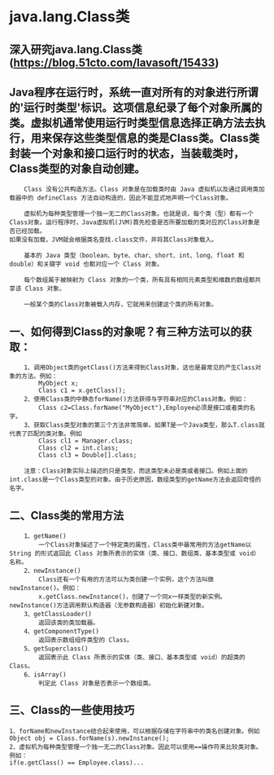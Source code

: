 # java.lang.Class类

## 深入研究java.lang.Class类(https://blog.51cto.com/lavasoft/15433)

## Java程序在运行时，系统一直对所有的对象进行所谓的'运行时类型'标识。这项信息纪录了每个对象所属的类。虚拟机通常使用运行时类型信息选择正确方法去执行，用来保存这些类型信息的类是Class类。Class类封装一个对象和接口运行时的状态，当装载类时，Class类型的对象自动创建。
```
    Class 没有公共构造方法。Class 对象是在加载类时由 Java 虚拟机以及通过调用类加载器中的 defineClass 方法自动构造的，因此不能显式地声明一个Class对象。 
    
    虚拟机为每种类型管理一个独一无二的Class对象。也就是说，每个类（型）都有一个Class对象。运行程序时，Java虚拟机(JVM)首先检查是否所要加载的类对应的Class对象是否已经加载。
如果没有加载，JVM就会根据类名查找.class文件，并将其Class对象载入。

    基本的 Java 类型（boolean、byte、char、short、int、long、float 和 double）和关键字 void 也都对应一个 Class 对象。
     
    每个数组属于被映射为 Class 对象的一个类，所有具有相同元素类型和维数的数组都共享该 Class 对象。
    
    一般某个类的Class对象被载入内存，它就用来创建这个类的所有对象。
```
          
## 一、如何得到Class的对象呢？有三种方法可以的获取：
```
    1、调用Object类的getClass()方法来得到Class对象，这也是最常见的产生Class对象的方法。例如：
        MyObject x;
        Class c1 = x.getClass();
    2、使用Class类的中静态forName()方法获得与字符串对应的Class对象。例如： 
        Class c2=Class.forName("MyObject"),Employee必须是接口或者类的名字。
    3、获取Class类型对象的第三个方法非常简单。如果T是一个Java类型，那么T.class就代表了匹配的类对象。例如
        Class cl1 = Manager.class;
        Class cl2 = int.class;
        Class cl3 = Double[].class;
        
    注意：Class对象实际上描述的只是类型，而这类型未必是类或者接口。例如上面的int.class是一个Class类型的对象。由于历史原因，数组类型的getName方法会返回奇怪的名字。
```

## 二、Class类的常用方法
```
    1、getName() 
        一个Class对象描述了一个特定类的属性，Class类中最常用的方法getName以 String 的形式返回此 Class 对象所表示的实体（类、接口、数组类、基本类型或 void）名称。
    2、newInstance()
        Class还有一个有用的方法可以为类创建一个实例，这个方法叫做newInstance()。例如：
        x.getClass.newInstance()，创建了一个同x一样类型的新实例。newInstance()方法调用默认构造器（无参数构造器）初始化新建对象。
    3、getClassLoader() 
        返回该类的类加载器。
    4、getComponentType() 
        返回表示数组组件类型的 Class。
    5、getSuperclass() 
        返回表示此 Class 所表示的实体（类、接口、基本类型或 void）的超类的 Class。
    6、isArray() 
        判定此 Class 对象是否表示一个数组类。
```

## 三、Class的一些使用技巧
```
1、forName和newInstance结合起来使用，可以根据存储在字符串中的类名创建对象。例如
Object obj = Class.forName(s).newInstance();
2、虚拟机为每种类型管理一个独一无二的Class对象。因此可以使用==操作符来比较类对象。例如：
if(e.getClass() == Employee.class)...
```
